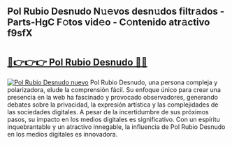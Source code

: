 ## Pol Rubio Desnudo N𝚞𝚎vos desn𝚞dos filtr𝚊dos - Parts-HgC F𝚘tos vid𝚎o - C𝚘ntenido atr𝚊ctivo f9sfX

# <h2><a href="http://mba34k.tromn.icu/?c=Pol+Rubio+Desnudo">🔗👉👉👉 Pol Rubio Desnudo 🔗🔗</a></h2>

[![Pol Rubio Desnudo nuevo](https://i.imgur.com/pEAQMta.gif)](http://mba34k.tromn.icu/?c=Pol+Rubio+Desnudo)
Pol Rubio Desnudo, una persona compleja y polarizadora, elude la comprensión fácil. Su enfoque único para crear una presencia en la web ha fascinado y provocado observadores, generando debates sobre la privacidad, la expresión artística y las complejidades de las sociedades digitales. A pesar de la incertidumbre de sus próximos pasos, su impacto en los medios digitales es significativo. Con un espíritu inquebrantable y un atractivo innegable, la influencia de Pol Rubio Desnudo en los medios digitales es innovadora.
